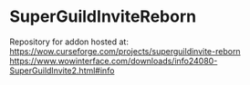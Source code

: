 # SuperGuildInviteReborn
Repository for addon hosted at:
https://wow.curseforge.com/projects/superguildinvite-reborn
https://www.wowinterface.com/downloads/info24080-SuperGuildInvite2.html#info
